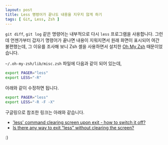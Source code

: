 ```yaml
---
layout: post
title: Less 명령어가 끝나도 내용을 지우지 않게 하기
tags: [ Git, Less, Zsh ]
---
```


`git diff`, `git log` 같은 명령어는 내부적으로 다시 `less` 프로그램을
사용합니다. 그런데 언젠가부터 갑자기 명령어가 끝나면 내용이 지워지면서 원래
화면이 표시되어 여간 불편했는데, 그 이유를 조사해 보니 Zsh 셸을 사용하면서
설치한 [Oh My Zsh][oh-my-zsh] 때문이었습니다.

`~/.oh-my-zsh/lib/misc.zsh` 파일에 다음과 같이 되어 있는데,

```sh
export PAGER="less"
export LESS="-R"
```

아래와 같이 수정하면 됩니다.

```sh
export PAGER="less"
export LESS="-R -F -X"
```

구글링으로 참조한 링크는 아래와 같습니다.

* ['less' command clearing screen upon exit - how to switch it off?](http://superuser.com/questions/106637/less-command-clearing-screen-upon-exit-how-to-switch-it-off)
* [Is there any way to exit “less” without clearing the screen?](http://unix.stackexchange.com/questions/38634/is-there-any-way-to-exit-less-without-clearing-the-screen)

:)

[oh-my-zsh]: https://github.com/robbyrussell/oh-my-zsh

